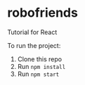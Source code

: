# robofriends
Tutorial for React

To run the project:

1. Clone this repo
2. Run `npm install`
3. Run `npm start`
